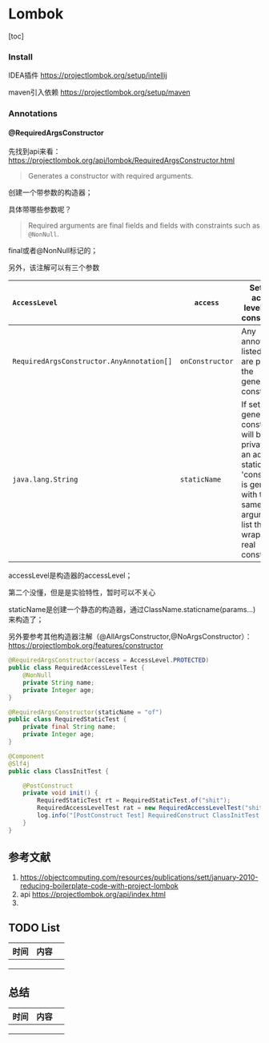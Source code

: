 # Lombok

[toc]

### Install

IDEA插件 https://projectlombok.org/setup/intellij

maven引入依赖 https://projectlombok.org/setup/maven

### Annotations

#### @RequiredArgsConstructor

先找到api来看：https://projectlombok.org/api/lombok/RequiredArgsConstructor.html

> Generates a constructor with required arguments.

创建一个带参数的构造器；

具体带哪些参数呢？

> Required arguments are final fields and fields with constraints such as `@NonNull`.

final或者@NonNull标记的；

另外，该注解可以有三个参数

| `AccessLevel`                             | `access`        | Sets the access level of the constructor.                    |
| :---------------------------------------- | --------------- | ------------------------------------------------------------ |
| `RequiredArgsConstructor.AnyAnnotation[]` | `onConstructor` | Any annotations listed here are put on the generated constructor. |
| `java.lang.String`                        | `staticName`    | If set, the generated constructor will be private, and an additional static 'constructor' is generated with the same argument list that wraps the real constructor. |

accessLevel是构造器的accessLevel；

第二个没懂，但是是实验特性，暂时可以不关心

staticName是创建一个静态的构造器，通过ClassName.staticname(params...)来构造了；

另外要参考其他构造器注解（@AllArgsConstructor,@NoArgsConstructor）：https://projectlombok.org/features/constructor

```java
@RequiredArgsConstructor(access = AccessLevel.PROTECTED)
public class RequiredAccessLevelTest {
    @NonNull
    private String name;
    private Integer age;
}

@RequiredArgsConstructor(staticName = "of")
public class RequiredStaticTest {
    private final String name;
    private Integer age;
}

@Component
@Slf4j
public class ClassInitTest {

    @PostConstruct
    private void init() {
        RequiredStaticTest rt = RequiredStaticTest.of("shit");
        RequiredAccessLevelTest rat = new RequiredAccessLevelTest("shit");
        log.info("[PostConstruct Test] RequiredConstruct ClassInitTest test done!");
    }
}
```

## 参考文献

1. https://objectcomputing.com/resources/publications/sett/january-2010-reducing-boilerplate-code-with-project-lombok
2. api https://projectlombok.org/api/index.html
3. 





## TODO List

| 时间 | 内容 |      |
| ---- | ---- | ---- |
|      |      |      |
|      |      |      |
|      |      |      |



## 总结

| 时间 | 内容 |      |
| ---- | ---- | ---- |
|      |      |      |
|      |      |      |
|      |      |      |



